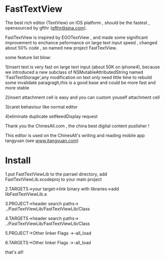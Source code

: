 FastTextView
============

The best rich editor  (TextView) on IOS platform , should be the fastest , opensourced by gfthr (gfthr@sina.com).

FastTextView is inspired by EGOTextView , and made some significant improvement to enchance peformance on large text input speed , changed about 50% code , so named new project FastTextView.

some feature list blow:

1)insert text is very fast on large text input (about 50K on iphone4), because we introduced a new subclass of NSMutableAttributedString named 'FastTextStorage',any modification on text only need little time to rebuild some invalidate paragragh,this is a good base and  could be more fast and more stable


2)insert attachment cell is easy and you can custom youself attachment cell


3)caret behaviour like normal editor


4)eliminate duplicate setNeedDisplay request 


Thank you the ChinesAll.com , the china best digital content puslisher !

This editor is used on the ChinesAll's writing and reading mobile app tangyuan (see www.itangyuan.com) 


Install
============
1.put FastTextViewLib to the parrael directory, add  FastTextViewLib.xcodeproj to your main project

2.TARGETS->your target->link binary with libraries->add libFastTextViewLib.a

3.PROJECT->header search paths-> ../FastTextViewLib/FastTextViewLib/Class

4.TARGETS->header search paths-> ../FastTextViewLib/FastTextViewLib/Class

5.PROJECT->Other linker Flags ->-all_load

6.TARGETS->Other linker Flags ->-all_load


that's all!